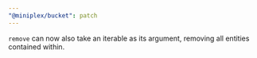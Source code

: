 ```yaml
---
"@miniplex/bucket": patch
---
```


`remove` can now also take an iterable as its argument, removing all entities contained within.
